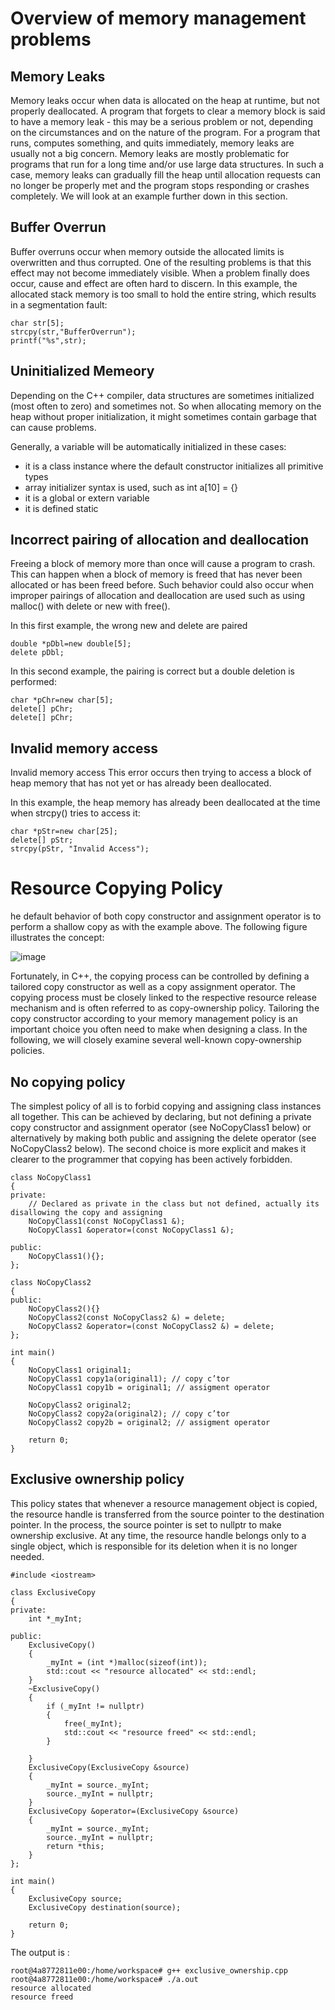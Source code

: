 
# Overview of memory management problems

## Memory Leaks
Memory leaks occur when data is allocated on the heap at runtime, but not properly deallocated. A program that forgets to clear a memory block is said to have a memory leak - this may be a serious problem or not, depending on the circumstances and on the nature of the program. For a program that runs, computes something, and quits immediately, memory leaks are usually not a big concern. Memory leaks are mostly problematic for programs that run for a long time and/or use large data structures. In such a case, memory leaks can gradually fill the heap until allocation requests can no longer be properly met and the program stops responding or crashes completely. We will look at an example further down in this section.

## Buffer Overrun 
Buffer overruns occur when memory outside the allocated limits is overwritten and thus corrupted. One of the resulting problems is that this effect may not become immediately visible. When a problem finally does occur, cause and effect are often hard to discern.
In this example, the allocated stack memory is too small to hold the entire string, which results in a segmentation fault:

```
char str[5];
strcpy(str,"BufferOverrun");
printf("%s",str);
```

## Uninitialized Memeory
 Depending on the C++ compiler, data structures are sometimes initialized (most often to zero) and sometimes not. So when allocating memory on the heap without proper initialization, it might sometimes contain garbage that can cause problems.

Generally, a variable will be automatically initialized in these cases:

 - it is a class instance where the default constructor initializes all primitive types
 - array initializer syntax is used, such as int a[10] = {}
 - it is a global or extern variable
 - it is defined static
 
 ## Incorrect pairing of allocation and deallocation 
 
Freeing a block of memory more than once will cause a program to crash. This can happen when a block of memory is freed that has never been allocated or has been freed before. Such behavior could also occur when improper pairings of allocation and deallocation are used such as using malloc() with delete or new with free().

In this first example, the wrong new and delete are paired
```
double *pDbl=new double[5];
delete pDbl;
```

In this second example, the pairing is correct but a double deletion is performed:

```
char *pChr=new char[5];
delete[] pChr;
delete[] pChr;
```

## Invalid memory access

Invalid memory access This error occurs then trying to access a block of heap memory that has not yet or has already been deallocated.

In this example, the heap memory has already been deallocated at the time when strcpy() tries to access it:

```
char *pStr=new char[25];
delete[] pStr;
strcpy(pStr, "Invalid Access");
```

# Resource Copying Policy 

he default behavior of both copy constructor and assignment operator is to perform a shallow copy as with the example above. The following figure illustrates the concept:

![image](https://r859981c931118xjupyterlcavzqg6q.udacity-student-workspaces.com/files/images/C41-FIG1.png_xsrf=2%7C97dfdc98%7C484e13c6cd07379a6045fa618dc43e09%7C1603897224&1603948489838)

Fortunately, in C++, the copying process can be controlled by defining a tailored copy constructor as well as a copy assignment operator. The copying process must be closely linked to the respective resource release mechanism and is often referred to as copy-ownership policy. Tailoring the copy constructor according to your memory management policy is an important choice you often need to make when designing a class. In the following, we will closely examine several well-known copy-ownership policies.

## No copying policy

The simplest policy of all is to forbid copying and assigning class instances all together. This can be achieved by declaring, but not defining a private copy constructor and assignment operator (see NoCopyClass1 below) or alternatively by making both public and assigning the delete operator (see NoCopyClass2 below). The second choice is more explicit and makes it clearer to the programmer that copying has been actively forbidden.

```
class NoCopyClass1
{
private:
    // Declared as private in the class but not defined, actually its disallowing the copy and assigning
    NoCopyClass1(const NoCopyClass1 &); 
    NoCopyClass1 &operator=(const NoCopyClass1 &);

public:
    NoCopyClass1(){};
};

class NoCopyClass2
{
public:
    NoCopyClass2(){}
    NoCopyClass2(const NoCopyClass2 &) = delete;
    NoCopyClass2 &operator=(const NoCopyClass2 &) = delete;
};

int main()
{
    NoCopyClass1 original1;
    NoCopyClass1 copy1a(original1); // copy c’tor
    NoCopyClass1 copy1b = original1; // assigment operator

    NoCopyClass2 original2;
    NoCopyClass2 copy2a(original2); // copy c’tor
    NoCopyClass2 copy2b = original2; // assigment operator

    return 0;
}
```

##  Exclusive ownership policy

This policy states that whenever a resource management object is copied, the resource handle is transferred from the source pointer to the destination pointer. In the process, the source pointer is set to nullptr to make ownership exclusive. At any time, the resource handle belongs only to a single object, which is responsible for its deletion when it is no longer needed.

```
#include <iostream>

class ExclusiveCopy
{
private:
    int *_myInt;

public:
    ExclusiveCopy()
    {
        _myInt = (int *)malloc(sizeof(int));
        std::cout << "resource allocated" << std::endl;
    }
    ~ExclusiveCopy()
    {
        if (_myInt != nullptr)
        {
            free(_myInt);
            std::cout << "resource freed" << std::endl;
        }
            
    }
    ExclusiveCopy(ExclusiveCopy &source)
    {
        _myInt = source._myInt;
        source._myInt = nullptr;
    }
    ExclusiveCopy &operator=(ExclusiveCopy &source)
    {
        _myInt = source._myInt;
        source._myInt = nullptr;
        return *this;
    }
};

int main()
{
    ExclusiveCopy source;
    ExclusiveCopy destination(source);

    return 0;
}
```

The output is :
```
root@4a8772811e00:/home/workspace# g++ exclusive_ownership.cpp 
root@4a8772811e00:/home/workspace# ./a.out
resource allocated
resource freed
```
